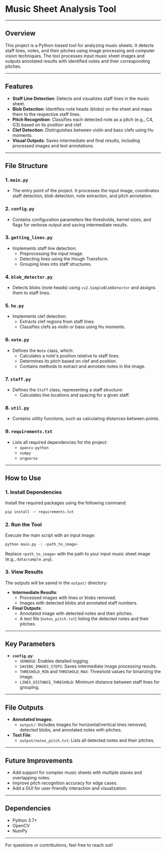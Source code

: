 # **Music Sheet Analysis Tool**

---

## **Overview**
This project is a Python-based tool for analyzing music sheets. It detects staff lines, notes, and their pitches using image processing and computer vision techniques. The tool processes input music sheet images and outputs annotated results with identified notes and their corresponding pitches.

---

## **Features**
- **Staff Line Detection**: Detects and visualizes staff lines in the music sheet.
- **Blob Detection**: Identifies note heads (blobs) on the sheet and maps them to the respective staff lines.
- **Pitch Recognition**: Classifies each detected note as a pitch (e.g., C4, G3) based on its position and clef.
- **Clef Detection**: Distinguishes between violin and bass clefs using Hu moments.
- **Visual Outputs**: Saves intermediate and final results, including processed images and text annotations.

---

## **File Structure**
### **1. `main.py`**
- The entry point of the project. It processes the input image, coordinates staff detection, blob detection, note extraction, and pitch annotation.

### **2. `config.py`**
- Contains configuration parameters like thresholds, kernel sizes, and flags for verbose output and saving intermediate results.

### **3. `getting_lines.py`**
- Implements staff line detection:
  - Preprocessing the input image.
  - Detecting lines using the Hough Transform.
  - Grouping lines into staff structures.

### **4. `blob_detector.py`**
- Detects blobs (note heads) using `cv2.SimpleBlobDetector` and assigns them to staff lines.

### **5. `hu.py`**
- Implements clef detection:
  - Extracts clef regions from staff lines.
  - Classifies clefs as violin or bass using Hu moments.

### **6. `note.py`**
- Defines the `Note` class, which:
  - Calculates a note's position relative to staff lines.
  - Determines its pitch based on clef and position.
  - Contains methods to extract and annotate notes in the image.

### **7. `staff.py`**
- Defines the `Staff` class, representing a staff structure:
  - Calculates line locations and spacing for a given staff.

### **8. `util.py`**
- Contains utility functions, such as calculating distances between points.

### **9. `requirements.txt`**
- Lists all required dependencies for the project:
  - `opencv-python`
  - `numpy`
  - `argparse`

---

## **How to Use**
### **1. Install Dependencies**
Install the required packages using the following command:
```bash
pip install -r requirements.txt
```

### **2. Run the Tool**
Execute the main script with an input image:
```bash
python main.py -i <path_to_image>
```
Replace `<path_to_image>` with the path to your input music sheet image (e.g., `data/sample.png`).

### **3. View Results**
The outputs will be saved in the `output/` directory:
- **Intermediate Results**:
  - Processed images with lines or blobs removed.
  - Images with detected blobs and annotated staff numbers.
- **Final Outputs**:
  - Annotated image with detected notes and their pitches.
  - A text file (`notes_pitch.txt`) listing the detected notes and their pitches.

---

## **Key Parameters**
- **`config.py`**:
  - `VERBOSE`: Enables detailed logging.
  - `SAVING_IMAGES_STEPS`: Saves intermediate image processing results.
  - `THRESHOLD_MIN` and `THRESHOLD_MAX`: Threshold values for binarizing the image.
  - `LINES_DISTANCE_THRESHOLD`: Minimum distance between staff lines for grouping.

---

## **File Outputs**
- **Annotated Images**:
  - `output/`: Includes images for horizontal/vertical lines removed, detected blobs, and annotated notes with pitches.
- **Text File**:
  - `output/notes_pitch.txt`: Lists all detected notes and their pitches.

---

## **Future Improvements**
- Add support for complex music sheets with multiple staves and overlapping notes.
- Improve pitch recognition accuracy for edge cases.
- Add a GUI for user-friendly interaction and visualization.

---

## **Dependencies**
- Python 3.7+
- OpenCV
- NumPy

---

For questions or contributions, feel free to reach out!